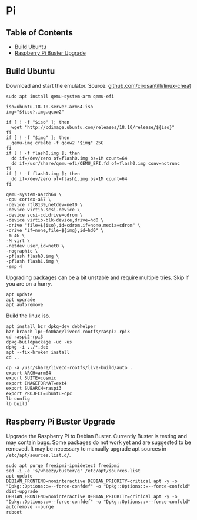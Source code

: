 # Pi

## Table of Contents

* [Build Ubuntu](#build-ubuntu)
* [Raspberry Pi Buster Upgrade](#raspberry-pi-buster-ugrade)

## Build Ubuntu

Download and start the emulator. Source: [github.com/cirosantilli/linux-cheat](https://github.com/cirosantilli/linux-cheat/blob/master/ubuntu-18.04.1-server-arm64.sh)

```shell
sudo apt install qemu-system-arm qemu-efi

iso=ubuntu-18.10-server-arm64.iso
img="${iso}.img.qcow2"

if [ ! -f "$iso" ]; then
  wget "http://cdimage.ubuntu.com/releases/18.10/release/${iso}"
fi
if [ ! -f "$img" ]; then
  qemu-img create -f qcow2 "$img" 25G
fi
if [ ! -f flash0.img ]; then
  dd if=/dev/zero of=flash0.img bs=1M count=64
  dd if=/usr/share/qemu-efi/QEMU_EFI.fd of=flash0.img conv=notrunc
fi
if [ ! -f flash1.img ]; then
  dd if=/dev/zero of=flash1.img bs=1M count=64
fi

qemu-system-aarch64 \
-cpu cortex-a57 \
-device rtl8139,netdev=net0 \
-device virtio-scsi-device \
-device scsi-cd,drive=cdrom \
-device virtio-blk-device,drive=hd0 \
-drive "file=${iso},id=cdrom,if=none,media=cdrom" \
-drive "if=none,file=${img},id=hd0" \
-m 4G \
-M virt \
-netdev user,id=net0 \
-nographic \
-pflash flash0.img \
-pflash flash1.img \
-smp 4
```

Upgrading packages can be a bit unstable and require multiple tries. Skip if you are on a hurry.

```shell
apt update
apt upgrade
apt autoremove
```

Build the linux iso.

```shell
apt install bzr dpkg-dev debhelper
bzr branch lp:~fo0bar/livecd-rootfs/raspi2-rpi3
cd raspi2-rpi3
dpkg-buildpackage -uc -us
dpkg -i ../*.deb
apt --fix-broken install
cd ..

cp -a /usr/share/livecd-rootfs/live-build/auto .
export ARCH=arm64
export SUITE=cosmic
export IMAGEFORMAT=ext4
export SUBARCH=raspi3
export PROJECT=ubuntu-cpc
lb config
lb build
```

## Raspberry Pi Buster Upgrade

Upgrade the Raspberry Pi to Debian Buster. Currently Buster is testing and may contain bugs. Some packages do not work yet and are suggested to be removed. It may be necessary to manually upgrade apt sources in `/etc/apt/sources.list.d/`.

```shell
sudo apt purge freeipmi-ipmidetect freeipmi
sed -i -e 's/wheezy/buster/g' /etc/apt/sources.list
apt update
DEBIAN_FRONTEND=noninteractive DEBIAN_PRIORITY=critical apt -y -o "Dpkg::Options::=--force-confdef" -o "Dpkg::Options::=--force-confold" dist-upgrade
DEBIAN_FRONTEND=noninteractive DEBIAN_PRIORITY=critical apt -y -o "Dpkg::Options::=--force-confdef" -o "Dpkg::Options::=--force-confold" autoremove --purge
reboot
```
